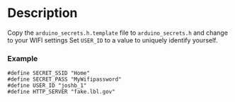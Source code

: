 # Description
Copy the `arduino_secrets.h.template` file to `arduino_secrets.h` and change to your WIFI settings 
Set `USER_ID` to a value to uniquely identify yourself.

### Example
```
#define SECRET_SSID "Home"
#define SECRET_PASS "MyWifipassword"
#define USER_ID "joshb_1"
#define HTTP_SERVER "fake.lbl.gov"
```
